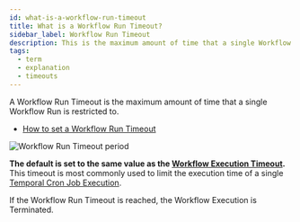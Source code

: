 ```yaml
---
id: what-is-a-workflow-run-timeout
title: What is a Workflow Run Timeout?
sidebar_label: Workflow Run Timeout
description: This is the maximum amount of time that a single Workflow Run is restricted to.
tags:
  - term
  - explanation
  - timeouts
---
```


A Workflow Run Timeout is the maximum amount of time that a single Workflow Run is restricted to.

- [How to set a Workflow Run Timeout](/go/startworkflowoptions-reference/#workflowruntimeout)

![Workflow Run Timeout period](/diagrams/workflow-run-timeout.svg)

**The default is set to the same value as the [Workflow Execution Timeout](/concepts/what-is-a-workflow-execution-timeout).**
This timeout is most commonly used to limit the execution time of a single [Temporal Cron Job Execution](/concepts/what-is-a-temporal-cron-job).

If the Workflow Run Timeout is reached, the Workflow Execution is Terminated.
